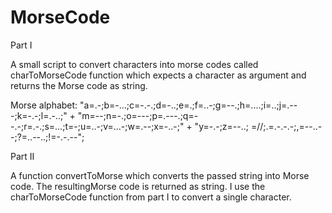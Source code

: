 # MorseCode
Part I

A small script to convert characters into morse codes called charToMorseCode
function which expects a character as argument and returns the
Morse code as string.

Morse alphabet: 
"a=.-;b=-...;c=-.-.;d=-..;e=.;f=..-;g=--.;h=....;i=..;j=.---;k=-.-;l=.-..;" +
"m=--;n=-.;o=---;p=.---.;q=--.-;r=.-.;s=...;t=-;u=..-;v=...-;w=.--;x=-..-;" +
"y=-.-;z=--..; =//;.=.-.-.-;,=--..--;?=..--..;!=-.-.--";

Part II

A function convertToMorse which converts the passed string into Morse
code. The resultingMorse code is returned as string. I use the charToMorseCode function
from part I to convert a single character.
